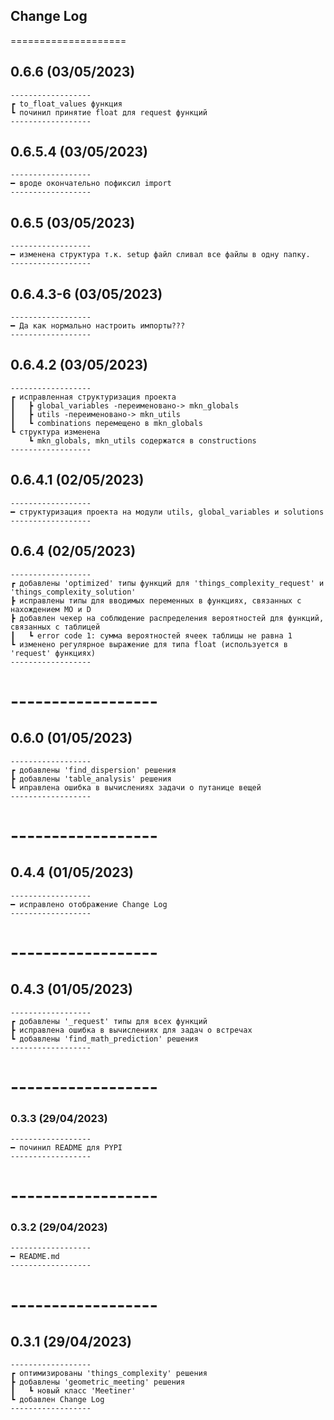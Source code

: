 ## Change Log
====================

## 0.6.6 (03/05/2023)
```
------------------
┏ to_float_values функция
┗ починил принятие float для request функций
------------------
```
## 0.6.5.4 (03/05/2023)
```
------------------
━ вроде окончательно пофиксил import
------------------
```
## 0.6.5 (03/05/2023)
```
------------------
━ изменена структура т.к. setup файл сливал все файлы в одну папку.
------------------
```
## 0.6.4.3-6 (03/05/2023)
```
------------------
━ Да как нормально настроить импорты???
------------------
```
## 0.6.4.2 (03/05/2023)
```
------------------
┏ исправленная структуризация проекта
┃   ┣ global_variables -переименовано-> mkn_globals
┃   ┣ utils -переименовано-> mkn_utils
┃   ┗ combinations перемещено в mkn_globals
┗ структура изменена
    ┗ mkn_globals, mkn_utils содержатся в constructions
------------------
```
## 0.6.4.1 (02/05/2023)
```
------------------
━ структуризация проекта на модули utils, global_variables и solutions
------------------
```
## 0.6.4 (02/05/2023)
```
------------------
┏ добавлены 'optimized' типы функций для 'things_complexity_request' и 'things_complexity_solution'
┣ исправлены типы для вводимых переменных в функциях, связанных с нахождением МО и D
┣ добавлен чекер на соблюдение распределения вероятностей для функций, связанных с таблицей
┃   ┗ error code 1: сумма вероятностей ячеек таблицы не равна 1
┗ изменено регулярное выражение для типа float (используется в 'request' функциях)
------------------
```
# ------------------
## 0.6.0 (01/05/2023)
```
------------------
┏ добавлены 'find_dispersion' решения
┣ добавлены 'table_analysis' решения
┗ иправлена ошибка в вычислениях задачи о путанице вещей
------------------
```
# ------------------
## 0.4.4 (01/05/2023)
```
------------------
━ исправлено отображение Change Log
------------------
```
# ------------------
## 0.4.3 (01/05/2023)
```
------------------
┏ добавлены '_request' типы для всех функций
┣ исправлена ошибка в вычислениях для задач о встречах
┗ добавлены 'find_math_prediction' решения
------------------
```
# ------------------
### 0.3.3 (29/04/2023)
```
------------------
━ починил README для PYPI
------------------
```
# ------------------
### 0.3.2 (29/04/2023)
```
------------------
━ README.md
------------------
```
# ------------------
## 0.3.1 (29/04/2023)
```
------------------
┏ оптимизированы 'things_complexity' решения
┣ добавлены 'geometric_meeting' решения
┃   ┗ новый класс 'Meetiner'
┗ добавлен Change Log
------------------
```